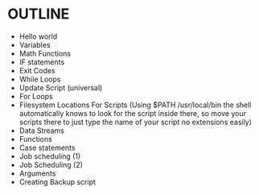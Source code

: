 # OUTLINE

- Hello world
- Variables
- Math Functions
- IF statements
- Exit Codes
- While Loops
- Update Script (universal)
- For Loops
- Filesystem Locations For Scripts (Using $PATH /usr/local/bin the shell automatically knows to look for the script inside there, so move your scripts there to just type the name of your script no extensions easily)
- Data Streams
- Functions
- Case statements
- Job scheduling (1)
- Job Scheduling (2)
- Arguments
- Creating Backup script
